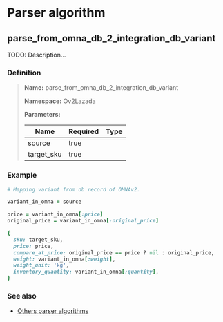 # Parser algorithm
 
## parse_from_omna_db_2_integration_db_variant

TODO: Description...
    
### Definition

> **Name:** parse_from_omna_db_2_integration_db_variant
> 
> **Namespace:** Ov2Lazada
>
> **Parameters:**
> 
> | Name | Required | Type |
> | --- | --- | --- |
> | source | true |  |
> | target_sku | true |  |

### Example
```ruby
# Mapping variant from db record of OMNAv2.

variant_in_omna = source

price = variant_in_omna[:price]
original_price = variant_in_omna[:original_price]

{
  sku: target_sku,
  price: price,
  compare_at_price: original_price == price ? nil : original_price,
  weight: variant_in_omna[:weight],
  weight_unit: 'kg',
  inventory_quantity: variant_in_omna[:quantity],
}
```

### See also
* [Others parser algorithms](overview?id=parse_from_omna_db_2_integration_db_variant)
